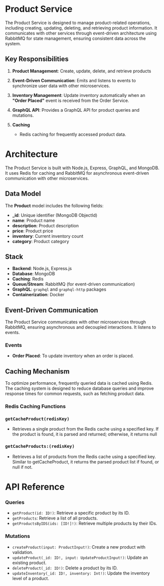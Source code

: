 
# Product Service

The Product Service is designed to manage product-related operations, including creating, updating, deleting, and retrieving product information. It communicates with other services through event-driven architecture using RabbitMQ for state management, ensuring consistent data across the system.

## Key Responsibilities
1. **Product Management**: Create, update, delete, and retrieve products

2. **Event-Driven Communication**: Emits and listens to events to synchronize user data with other microservices.

3. **Inventory Management**: Update inventory automatically when an **"Order Placed"** event is received from the Order Service.

4. **GraphQL API**: Provides a GraphQL API for product queries and mutations.

6. **Caching**
   - Redis caching for frequently accessed product data.

# Architecture
The Product Service is built with Node.js, Express, GraphQL, and MongoDB. It uses Redis for caching and RabbitMQ for asynchronous event-driven communication with other microservices.

## Data Model

The **Product** model includes the following fields:

- **_id**: Unique identifier (MongoDB ObjectId)
- **name**: Product name
- **description**: Product description
- **price**: Product price
- **inventory**: Current inventory count
- **category**: Product category


## Stack
- **Backend**: Node.js, Express.js
- **Database**: MongoDB
- **Caching**: Redis
- **Queue/Stream**: RabbitMQ (for event-driven communication)
- **GraphQL**: `graphql` and `graphql-http` packages
- **Containerization**: Docker

## Event-Driven Communication
The Product Service communicates with other microservices through RabbitMQ, ensuring asynchronous and decoupled interactions. It listens to events.

### Events
- **Order Placed**: To update inventory when an order is placed.

## Caching Mechanism
To optimize performance, frequently queried data is cached using Redis. The caching system is designed to reduce database queries and improve response times for common requests, such as fetching product data.

### Redis Caching Functions

### `getCacheProduct(redisKey)`
- Retrieves a single product from the Redis cache using a specified key. If the product is found, it is parsed and returned; otherwise, it returns null
### `getCacheProducts:(redisKey)`
- Retrieves a list of products from the Redis cache using a specified key. Similar to getCacheProduct, it returns the parsed product list if found, or null if not.

# API Reference

### Queries
- `getProduct(id: ID!)`: Retrieve a specific product by its ID.
- `getProducts`: Retrieve a list of all products.
- `getProductsByIDS(ids: [ID!]!)`: Retrieve multiple products by their IDs.

### Mutations
- `createProduct(input: ProductInput!)`: Create a new product with validation.
- `updateProduct(_id: ID!, input: UpdateProductInput!)`: Update an existing product.
- `deleteProduct(_id: ID!)`: Delete a product by its ID.
- `updateInventory(_id: ID!, inventory: Int!)`: Update the inventory level of a product.


